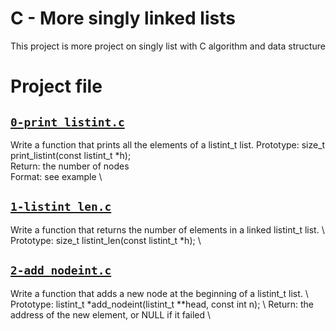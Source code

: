# C - More singly linked lists
This project is more project on singly list with C algorithm and data structure

# Project file


## [`0-print_listint.c`](0-print_listint.c)
Write a function that prints all the elements of a listint_t list.
Prototype: size_t print_listint(const listint_t *h); \
Return: the number of nodes \
Format: see example \

## [`1-listint_len.c`](1-listint_len.c)
Write a function that returns the number of elements in a linked listint_t list. \ Prototype: size_t listint_len(const listint_t *h); \

## [`2-add_nodeint.c`](2-add_nodeint.c)
Write a function that adds a new node at the beginning of a listint_t list. \ Prototype: listint_t *add_nodeint(listint_t **head, const int n); \ Return: the address of the new element, or NULL if it failed \
